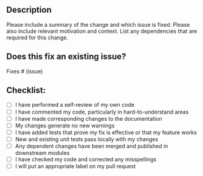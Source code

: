 ## Description

Please include a summary of the change and which issue is fixed. Please also include relevant motivation and context. List any dependencies that are required for this change.

## Does this fix an existing issue?

Fixes # (issue)

## Checklist:

- [ ] I have performed a self-review of my own code
- [ ] I have commented my code, particularly in hard-to-understand areas
- [ ] I have made corresponding changes to the documentation
- [ ] My changes generate no new warnings
- [ ] I have added tests that prove my fix is effective or that my feature works
- [ ] New and existing unit tests pass locally with my changes
- [ ] Any dependent changes have been merged and published in downstream modules
- [ ] I have checked my code and corrected any misspellings
- [ ] I will put an appropriate label on my pull request
